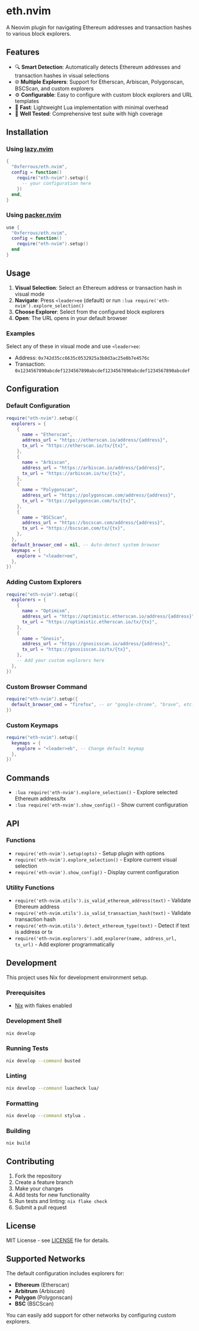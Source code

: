 # eth.nvim

A Neovim plugin for navigating Ethereum addresses and transaction hashes to various block explorers.

## Features

- 🔍 **Smart Detection**: Automatically detects Ethereum addresses and transaction hashes in visual selections
- 🌐 **Multiple Explorers**: Support for Etherscan, Arbiscan, Polygonscan, BSCScan, and custom explorers
- ⚙️ **Configurable**: Easy to configure with custom block explorers and URL templates
- 🚀 **Fast**: Lightweight Lua implementation with minimal overhead
- 🧪 **Well Tested**: Comprehensive test suite with high coverage

## Installation

### Using [lazy.nvim](https://github.com/folke/lazy.nvim)

```lua
{
  "0xferrous/eth.nvim",
  config = function()
    require("eth-nvim").setup({
      -- your configuration here
    })
  end,
}
```

### Using [packer.nvim](https://github.com/wbthomason/packer.nvim)

```lua
use {
  "0xferrous/eth.nvim",
  config = function()
    require("eth-nvim").setup()
  end
}
```

## Usage

1. **Visual Selection**: Select an Ethereum address or transaction hash in visual mode
2. **Navigate**: Press `<leader>ee` (default) or run `:lua require('eth-nvim').explore_selection()`
3. **Choose Explorer**: Select from the configured block explorers
4. **Open**: The URL opens in your default browser

### Examples

Select any of these in visual mode and use `<leader>ee`:

- Address: `0x742d35cc6635c0532925a3b8d3ac25e0b7e4576c`
- Transaction: `0x1234567890abcdef1234567890abcdef1234567890abcdef1234567890abcdef`

## Configuration

### Default Configuration

```lua
require("eth-nvim").setup({
  explorers = {
    {
      name = "Etherscan",
      address_url = "https://etherscan.io/address/{address}",
      tx_url = "https://etherscan.io/tx/{tx}",
    },
    {
      name = "Arbiscan",
      address_url = "https://arbiscan.io/address/{address}",
      tx_url = "https://arbiscan.io/tx/{tx}",
    },
    {
      name = "Polygonscan",
      address_url = "https://polygonscan.com/address/{address}",
      tx_url = "https://polygonscan.com/tx/{tx}",
    },
    {
      name = "BSCScan",
      address_url = "https://bscscan.com/address/{address}",
      tx_url = "https://bscscan.com/tx/{tx}",
    },
  },
  default_browser_cmd = nil, -- Auto-detect system browser
  keymaps = {
    explore = "<leader>ee",
  },
})
```

### Adding Custom Explorers

```lua
require("eth-nvim").setup({
  explorers = {
    {
      name = "Optimism",
      address_url = "https://optimistic.etherscan.io/address/{address}",
      tx_url = "https://optimistic.etherscan.io/tx/{tx}",
    },
    {
      name = "Gnosis",
      address_url = "https://gnosisscan.io/address/{address}",
      tx_url = "https://gnosisscan.io/tx/{tx}",
    },
    -- Add your custom explorers here
  },
})
```

### Custom Browser Command

```lua
require("eth-nvim").setup({
  default_browser_cmd = "firefox", -- or "google-chrome", "brave", etc.
})
```

### Custom Keymaps

```lua
require("eth-nvim").setup({
  keymaps = {
    explore = "<leader>eb", -- Change default keymap
  },
})
```

## Commands

- `:lua require('eth-nvim').explore_selection()` - Explore selected Ethereum address/tx
- `:lua require('eth-nvim').show_config()` - Show current configuration

## API

### Functions

- `require('eth-nvim').setup(opts)` - Setup plugin with options
- `require('eth-nvim').explore_selection()` - Explore current visual selection
- `require('eth-nvim').show_config()` - Display current configuration

### Utility Functions

- `require('eth-nvim.utils').is_valid_ethereum_address(text)` - Validate Ethereum address
- `require('eth-nvim.utils').is_valid_transaction_hash(text)` - Validate transaction hash
- `require('eth-nvim.utils').detect_ethereum_type(text)` - Detect if text is address or tx
- `require('eth-nvim.explorers').add_explorer(name, address_url, tx_url)` - Add explorer programmatically

## Development

This project uses Nix for development environment setup.

### Prerequisites

- [Nix](https://nixos.org/download.html) with flakes enabled

### Development Shell

```bash
nix develop
```

### Running Tests

```bash
nix develop --command busted
```

### Linting

```bash
nix develop --command luacheck lua/
```

### Formatting

```bash
nix develop --command stylua .
```

### Building

```bash
nix build
```

## Contributing

1. Fork the repository
2. Create a feature branch
3. Make your changes
4. Add tests for new functionality
5. Run tests and linting: `nix flake check`
6. Submit a pull request

## License

MIT License - see [LICENSE](LICENSE) file for details.

## Supported Networks

The default configuration includes explorers for:

- **Ethereum** (Etherscan)
- **Arbitrum** (Arbiscan)  
- **Polygon** (Polygonscan)
- **BSC** (BSCScan)

You can easily add support for other networks by configuring custom explorers.